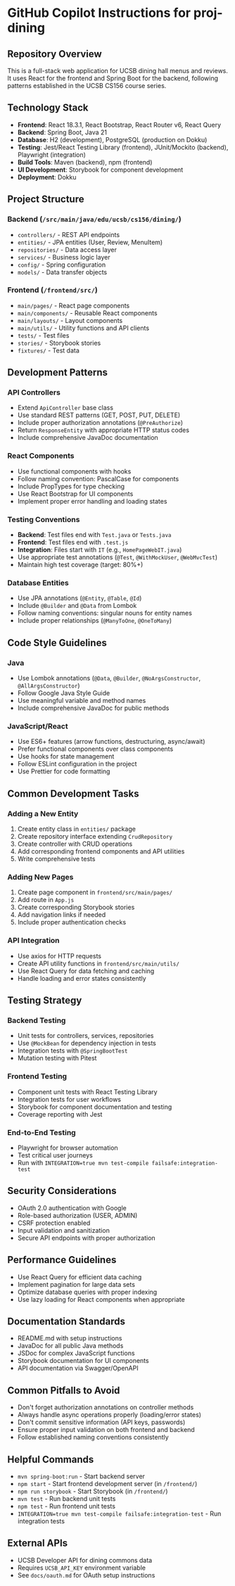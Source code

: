 # GitHub Copilot Instructions for proj-dining

## Repository Overview
This is a full-stack web application for UCSB dining hall menus and reviews. It uses React for the frontend and Spring Boot for the backend, following patterns established in the UCSB CS156 course series.

## Technology Stack
- **Frontend**: React 18.3.1, React Bootstrap, React Router v6, React Query
- **Backend**: Spring Boot, Java 21
- **Database**: H2 (development), PostgreSQL (production on Dokku)
- **Testing**: Jest/React Testing Library (frontend), JUnit/Mockito (backend), Playwright (integration)
- **Build Tools**: Maven (backend), npm (frontend)
- **UI Development**: Storybook for component development
- **Deployment**: Dokku

## Project Structure

### Backend (`/src/main/java/edu/ucsb/cs156/dining/`)
- `controllers/` - REST API endpoints
- `entities/` - JPA entities (User, Review, MenuItem)
- `repositories/` - Data access layer
- `services/` - Business logic layer
- `config/` - Spring configuration
- `models/` - Data transfer objects

### Frontend (`/frontend/src/`)
- `main/pages/` - React page components
- `main/components/` - Reusable React components
- `main/layouts/` - Layout components
- `main/utils/` - Utility functions and API clients
- `tests/` - Test files
- `stories/` - Storybook stories
- `fixtures/` - Test data

## Development Patterns

### API Controllers
- Extend `ApiController` base class
- Use standard REST patterns (GET, POST, PUT, DELETE)
- Include proper authorization annotations (`@PreAuthorize`)
- Return `ResponseEntity` with appropriate HTTP status codes
- Include comprehensive JavaDoc documentation

### React Components
- Use functional components with hooks
- Follow naming convention: PascalCase for components
- Include PropTypes for type checking
- Use React Bootstrap for UI components
- Implement proper error handling and loading states

### Testing Conventions
- **Backend**: Test files end with `Test.java` or `Tests.java`
- **Frontend**: Test files end with `.test.js`
- **Integration**: Files start with `IT` (e.g., `HomePageWebIT.java`)
- Use appropriate test annotations (`@Test`, `@WithMockUser`, `@WebMvcTest`)
- Maintain high test coverage (target: 80%+)

### Database Entities
- Use JPA annotations (`@Entity`, `@Table`, `@Id`)
- Include `@Builder` and `@Data` from Lombok
- Follow naming conventions: singular nouns for entity names
- Include proper relationships (`@ManyToOne`, `@OneToMany`)

## Code Style Guidelines

### Java
- Use Lombok annotations (`@Data`, `@Builder`, `@NoArgsConstructor`, `@AllArgsConstructor`)
- Follow Google Java Style Guide
- Use meaningful variable and method names
- Include comprehensive JavaDoc for public methods

### JavaScript/React
- Use ES6+ features (arrow functions, destructuring, async/await)
- Prefer functional components over class components
- Use hooks for state management
- Follow ESLint configuration in the project
- Use Prettier for code formatting

## Common Development Tasks

### Adding a New Entity
1. Create entity class in `entities/` package
2. Create repository interface extending `CrudRepository`
3. Create controller with CRUD operations
4. Add corresponding frontend components and API utilities
5. Write comprehensive tests

### Adding New Pages
1. Create page component in `frontend/src/main/pages/`
2. Add route in `App.js`
3. Create corresponding Storybook stories
4. Add navigation links if needed
5. Include proper authentication checks

### API Integration
- Use axios for HTTP requests
- Create API utility functions in `frontend/src/main/utils/`
- Use React Query for data fetching and caching
- Handle loading and error states consistently

## Testing Strategy

### Backend Testing
- Unit tests for controllers, services, repositories
- Use `@MockBean` for dependency injection in tests
- Integration tests with `@SpringBootTest`
- Mutation testing with Pitest

### Frontend Testing
- Component unit tests with React Testing Library
- Integration tests for user workflows
- Storybook for component documentation and testing
- Coverage reporting with Jest

### End-to-End Testing
- Playwright for browser automation
- Test critical user journeys
- Run with `INTEGRATION=true mvn test-compile failsafe:integration-test`

## Security Considerations
- OAuth 2.0 authentication with Google
- Role-based authorization (USER, ADMIN)
- CSRF protection enabled
- Input validation and sanitization
- Secure API endpoints with proper authorization

## Performance Guidelines
- Use React Query for efficient data caching
- Implement pagination for large data sets
- Optimize database queries with proper indexing
- Use lazy loading for React components when appropriate

## Documentation Standards
- README.md with setup instructions
- JavaDoc for all public Java methods
- JSDoc for complex JavaScript functions
- Storybook documentation for UI components
- API documentation via Swagger/OpenAPI

## Common Pitfalls to Avoid
- Don't forget authorization annotations on controller methods
- Always handle async operations properly (loading/error states)
- Don't commit sensitive information (API keys, passwords)
- Ensure proper input validation on both frontend and backend
- Follow established naming conventions consistently

## Helpful Commands
- `mvn spring-boot:run` - Start backend server
- `npm start` - Start frontend development server (in `/frontend/`)
- `npm run storybook` - Start Storybook (in `/frontend/`)
- `mvn test` - Run backend unit tests
- `npm test` - Run frontend unit tests
- `INTEGRATION=true mvn test-compile failsafe:integration-test` - Run integration tests

## External APIs
- UCSB Developer API for dining commons data
- Requires `UCSB_API_KEY` environment variable
- See `docs/oauth.md` for OAuth setup instructions